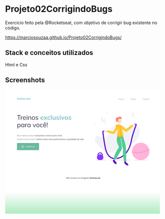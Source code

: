 # Projeto02CorrigindoBugs
 
 Exercicio feito pela @Rocketseat, com objetivo de corrigir bug existente no código.
 
https://marciosouzaa.github.io/Projeto02CorrigindoBugs/

## Stack  e conceitos utilizados

Html e Css

## Screenshots

![App Screenshot](https://github.com/marciosouzaa/Projeto02CorrigindoBugs/blob/main/images/prt1.png?raw=true)
